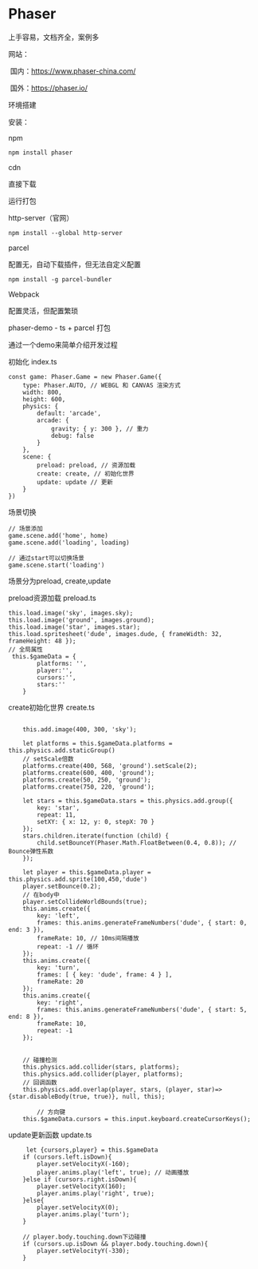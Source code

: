 # Phaser

上手容易，文档齐全，案例多

网站：

​	国内：https://www.phaser-china.com/

​	国外：https://phaser.io/



环境搭建

安装：

npm

```
npm install phaser
```



cdn

<script src="//cdn.jsdelivr.net/npm/phaser@3.24.1/dist/phaser.js"></script>

<script src="//cdn.jsdelivr.net/npm/phaser@3.24.1/dist/phaser.min.js"></script>



直接下载



运行打包

http-server（官网）

```
npm install --global http-server
```

parcel

配置无，自动下载插件，但无法自定义配置

```
npm install -g parcel-bundler
```

Webpack

配置灵活，但配置繁琐



phaser-demo - ts + parcel 打包

通过一个demo来简单介绍开发过程



初始化 index.ts

```
const game: Phaser.Game = new Phaser.Game({
    type: Phaser.AUTO, // WEBGL 和 CANVAS 渲染方式
    width: 800,
    height: 600,
    physics: {
        default: 'arcade',
        arcade: {
            gravity: { y: 300 }, // 重力
            debug: false
        }
    },
    scene: {
        preload: preload, // 资源加载
        create: create, // 初始化世界
        update: update // 更新
    }
})
```

场景切换

```
// 场景添加
game.scene.add('home', home)
game.scene.add('loading', loading)

// 通过start可以切换场景
game.scene.start('loading')
```



场景分为preload, create,update

preload资源加载 preload.ts

```
this.load.image('sky', images.sky);
this.load.image('ground', images.ground);
this.load.image('star', images.star);
this.load.spritesheet('dude', images.dude, { frameWidth: 32, frameHeight: 48 });
// 全局属性
 this.$gameData = {
        platforms: '',
        player:'',
        cursors:'',
        stars:''
    } 
```

create初始化世界 create.ts

```

    this.add.image(400, 300, 'sky');

    let platforms = this.$gameData.platforms = this.physics.add.staticGroup()
    // setScale倍数
    platforms.create(400, 568, 'ground').setScale(2);
    platforms.create(600, 400, 'ground');
    platforms.create(50, 250, 'ground');
    platforms.create(750, 220, 'ground');

    let stars = this.$gameData.stars = this.physics.add.group({
        key: 'star',
        repeat: 11,
        setXY: { x: 12, y: 0, stepX: 70 }
    });
    stars.children.iterate(function (child) {
        child.setBounceY(Phaser.Math.FloatBetween(0.4, 0.8)); // Bounce弹性系数
    });

    let player = this.$gameData.player = this.physics.add.sprite(100,450,'dude')
    player.setBounce(0.2);
    // 在body中
    player.setCollideWorldBounds(true);
    this.anims.create({
        key: 'left',
        frames: this.anims.generateFrameNumbers('dude', { start: 0, end: 3 }),
        frameRate: 10, // 10ms间隔播放
        repeat: -1 // 循环
    });
    this.anims.create({
        key: 'turn',
        frames: [ { key: 'dude', frame: 4 } ],
        frameRate: 20
    });
    this.anims.create({
        key: 'right',
        frames: this.anims.generateFrameNumbers('dude', { start: 5, end: 8 }),
        frameRate: 10,
        repeat: -1
    });


	// 碰撞检测
    this.physics.add.collider(stars, platforms);
    this.physics.add.collider(player, platforms);
    // 回调函数
    this.physics.add.overlap(player, stars, (player, star)=>{star.disableBody(true, true)}, null, this);

		// 方向键
    this.$gameData.cursors = this.input.keyboard.createCursorKeys();
```

update更新函数 update.ts

```
     let {cursors,player} = this.$gameData
    if (cursors.left.isDown){
        player.setVelocityX(-160);
        player.anims.play('left', true); // 动画播放
    }else if (cursors.right.isDown){
        player.setVelocityX(160);
        player.anims.play('right', true);
    }else{
        player.setVelocityX(0);
        player.anims.play('turn');
    }

	// player.body.touching.down下边碰撞
    if (cursors.up.isDown && player.body.touching.down){
        player.setVelocityY(-330);
    }
```


